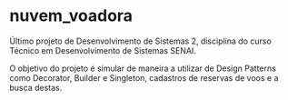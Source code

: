 # nuvem_voadora

Último projeto de Desenvolvimento de Sistemas 2, disciplina do curso Técnico em Desenvolvimento de Sistemas
SENAI.

O objetivo do projeto é simular de maneira a utilizar de Design Patterns como Decorator, Builder e Singleton,
cadastros de reservas de voos e a busca destas. 
